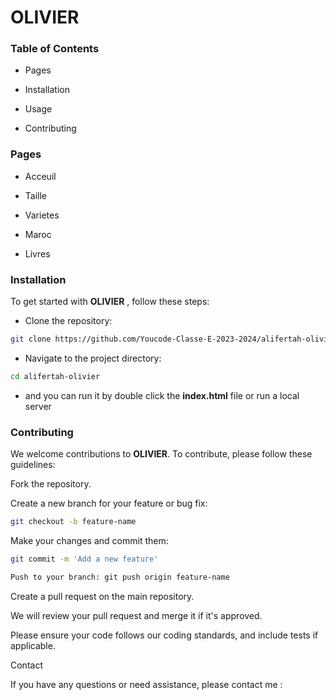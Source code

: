 
# OLIVIER

  

###   Table of Contents

- Pages

- Installation

- Usage

- Contributing

  

###  Pages

  

- Acceuil

- Taille

- Varietes

- Maroc

- Livres

  
  

### Installation

  

To get started with **OLIVIER** , follow these steps:

  

- Clone the repository: 
```bash
git clone https://github.com/Youcode-Classe-E-2023-2024/alifertah-olivier.git
```
- Navigate to the project directory:
```bash 
cd alifertah-olivier
```
- and you can run it by double click the **index.html** file or run a local server


### Contributing

  

We welcome contributions to **OLIVIER**. To contribute, please follow these guidelines:

  
Fork the repository.

Create a new branch for your feature or bug fix: 
```bash
git checkout -b feature-name
```
Make your changes and commit them: 
```bash
git commit -m 'Add a new feature'
```
```bash
Push to your branch: git push origin feature-name
```
Create a pull request on the main repository.

We will review your pull request and merge it if it's approved.

 

Please ensure your code follows our coding standards, and include tests if applicable.

Contact

  

If you have any questions or need assistance, please contact me :

